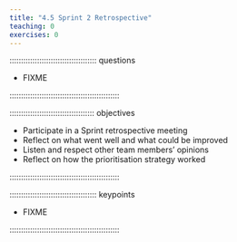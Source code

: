 ```yaml
---
title: "4.5 Sprint 2 Retrospective"
teaching: 0
exercises: 0
---
```


:::::::::::::::::::::::::::::::::::::: questions 

- FIXME

::::::::::::::::::::::::::::::::::::::::::::::::

::::::::::::::::::::::::::::::::::::: objectives

- Participate in a Sprint retrospective meeting
- Reflect on what went well and what could be improved
- Listen and respect other team members’ opinions
- Reflect on how the prioritisation strategy worked

::::::::::::::::::::::::::::::::::::::::::::::::

:::::::::::::::::::::::::::::::::::::: keypoints

- FIXME

::::::::::::::::::::::::::::::::::::::::::::::::